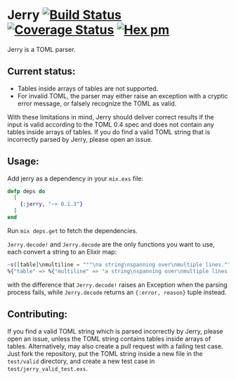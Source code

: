 Jerry
[![Build Status](https://secure.travis-ci.org/nroi/jerry.png?branch=master "Build Status")](http://travis-ci.org/nroi/jerry)
[![Coverage Status](https://coveralls.io/repos/github/nroi/jerry/badge.svg?branch=master)](https://coveralls.io/github/nroi/jerry?branch=master)
[![Hex pm](https://img.shields.io/hexpm/v/jerry.svg?style=flat)](https://hex.pm/packages/jerry)
============

Jerry is a TOML parser.

## Current status:

* Tables inside arrays of tables are not supported.
* For invalid TOML, the parser may either raise an exception with a cryptic error message, or falsely recognize the TOML as valid.

With these limitations in mind, Jerry should deliver correct results if the
input is valid according to the TOML 0.4 spec and does not contain any tables inside arrays of tables.
If you do find a valid TOML string that is incorrectly parsed by Jerry, please open an issue.

## Usage:

Add jerry as a dependency in your `mix.exs` file:
```Elixir
defp deps do
  [
    {:jerry, "~> 0.1.3"}
  ]
end
```

Run `mix deps.get` to fetch the dependencies.

`Jerry.decode!` and `Jerry.decode` are the only functions you want to use, each convert a string to an Elixir map:
```Elixir
~s([table]\nmultiline = """\na string\nspanning over\nmultiple lines.""") |> Jerry.decode!
%{"table" => %{"multiline" => "a string\nspanning over\nmultiple lines."}}
```
with the difference that `Jerry.decode!` raises an Exception when the parsing process fails, while
`Jerry.decode` returns an `{:error, reason}` tuple instead.


## Contributing:
If you find a valid TOML string which is parsed incorrectly by Jerry, please
open an issue, unless the TOML string contains tables inside arrays of tables.
Alternatively, may also create a pull request with a failing test case. Just fork the repository, put the TOML string inside a new file in the `test/valid` directory, and create a new test case in `test/jerry_valid_test.exs`.
